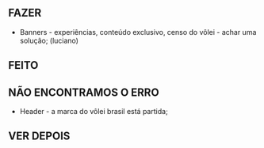 FAZER
---
- Banners - experiências, conteúdo exclusivo, censo do vôlei - achar uma solução; (luciano)

FEITO
---


NÃO ENCONTRAMOS O ERRO
---
- Header - a marca do vôlei brasil está partida;


VER DEPOIS
---

